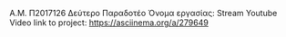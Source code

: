 Α.Μ. Π2017126 Δεύτερο Παραδοτέο
Όνομα εργασίας: Stream Youtube Video
link to project: https://asciinema.org/a/279649
